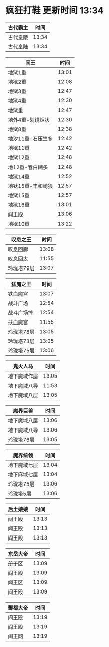 # 疯狂打鞋 更新时间 13:34

| 古代霸主   | 时间    |
|--------|-------|
| 古代皇陵 | 13:34 |
| 古代皇陆 | 13:34 |

| 间王   | 时间    |
|--------|-------|
| 地狱1重 | 13:01 |
| 地狱2重 | 12:08 |
| 地狱3重 | 12:47 |
| 地狱4重 | 12:30 |
| 地狱重 | 12:47 |
| 地外4重-划镜炬状 | 12:30 |
| 地狱8重 | 12:38 |
| 地汐11重-石压竺多 | 12:42 |
| 地狱11重 | 12:42 |
| 地狱12重 | 12:48 |
| 地12重-春白糊多 | 12:48 |
| 地狱14重 | 12:52 |
| 地钛15重-丰和崎狼 | 12:57 |
| 地狱15重 | 12:57 |
| 地狱16重 | 13:01 |
| 阎王殿 | 13:06 |
| 地狱10重 | 13:22 |

| 叹息之王   | 时间    |
|--------|-------|
| 叹息回廊 | 13:08 |
| 叹息回太 | 11:55 |
| 玲珑塔79层 | 13:07 |

| 猛魔之王   | 时间    |
|--------|-------|
| 铁血魔宫 | 13:07 |
| 战斗广场 | 12:54 |
| 战斗广场掉 | 12:54 |
| 扶血魔宫 | 11:55 |
| 玲珑塔78层 | 13:05 |
| 玲珑塔73层 | 13:05 |
| 玲珑塔75层 | 13:06 |

| 鬼火人马   | 时间    |
|--------|-------|
| 地下魔域作层 | 13:05 |
| 地下魔域八导 | 11:53 |
| 地下魔域八层 | 13:05 |

| 魔界巨兽   | 时间    |
|--------|-------|
| 地下魔域八层 | 13:06 |
| 地下魔域八导 | 13:06 |
| 玲珑塔76层 | 13:05 |

| 魔界统领   | 时间    |
|--------|-------|
| 地下魔域七层 | 13:04 |
| 地下麻域七层 | 13:04 |
| 玲珑塔75层 | 13:06 |
| 玲珑塔5层 | 13:06 |

| 后土娘娘   | 时间    |
|--------|-------|
| 间王殴 | 13:13 |
| 闻王殴 | 13:13 |
| 阎王殿 | 13:13 |

| 东岳大帝   | 时间    |
|--------|-------|
| 册于区 | 13:09 |
| 阎王殿 | 13:09 |
| 闻王区 | 13:09 |
| 间王殴 | 13:09 |

| 酆都大帝   | 时间    |
|--------|-------|
| 间王殴 | 13:19 |
| 阎王殿 | 13:19 |
| 间王网 | 13:19 |